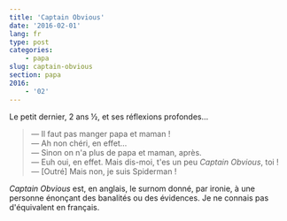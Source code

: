 ```yaml
---
title: 'Captain Obvious'
date: '2016-02-01'
lang: fr
type: post
categories:
    - papa
slug: captain-obvious
section: papa
2016:
    - '02'
---
```


Le petit dernier, 2 ans ½, et ses réflexions profondes…

> — Il faut pas manger papa et maman !  
> — Ah non chéri, en effet…  
> — Sinon on n'a plus de papa et maman, après.  
> — Euh oui, en effet. Mais dis-moi, t'es un peu <em lang="en">Captain Obvious</em>, toi !  
> — [Outré] Mais non, je suis Spiderman !

<em lang="en">Captain Obvious</em> est, en anglais, le surnom donné, par ironie, à une personne énonçant des banalités ou des évidences. Je ne connais pas d'équivalent en français.
